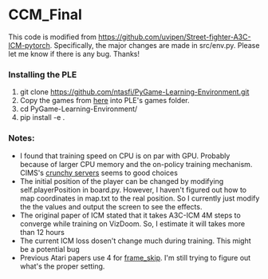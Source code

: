 # CCM_Final
This code is modified from https://github.com/uvipen/Street-fighter-A3C-ICM-pytorch. Specifically, the major changes are made in src/env.py. Please let me know if there is any bug. Thanks!

### Installing the PLE
1. git clone https://github.com/ntasfi/PyGame-Learning-Environment.git
2. Copy the games from [here](https://github.com/rach0012/humanRL_prior_games/tree/master/ple/games) into PLE's games folder.
3. cd PyGame-Learning-Environment/
4. pip install -e .

### Notes:
* I found that training speed on CPU is on par with GPU. Probably because of larger CPU memory and the on-policy training mechanism. CIMS's [crunchy servers](https://cims.nyu.edu/webapps/content/systems/resources/computeservers) seems to good choices
* The initial position of the player can be changed by modifying self.playerPosition in board.py. However, I haven't figured out how to map coordinates in map.txt to the real position. So I currently just modify the the values and output the screen to see the effects.
* The original paper of ICM stated that it takes A3C-ICM 4M steps to converge while training on VizDoom. So, I estimate it will takes more than 12 hours
* The current ICM loss dosen't change much during training. This might be a potential bug
* Previous Atari papers use 4 for [frame_skip](https://pygame-learning-environment.readthedocs.io/en/latest/modules/ple.html). I'm still trying to figure out what's the proper setting.
